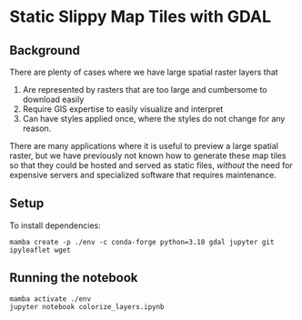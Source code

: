 # Static Slippy Map Tiles with GDAL

## Background

There are plenty of cases where we have large spatial raster layers that

1. Are represented by rasters that are too large and cumbersome to download
   easily
2. Require GIS expertise to easily visualize and interpret
3. Can have styles applied once, where the styles do not change for any reason.

There are many applications where it is useful to preview a large spatial
raster, but we have previously not known how to generate these map tiles so
that they could be hosted and served as static files, _without_ the need for
expensive servers and specialized software that requires maintenance.

## Setup

To install dependencies:

```
mamba create -p ./env -c conda-forge python=3.10 gdal jupyter git ipyleaflet wget
```

## Running the notebook

```
mamba activate ./env
jupyter notebook colorize_layers.ipynb
```
